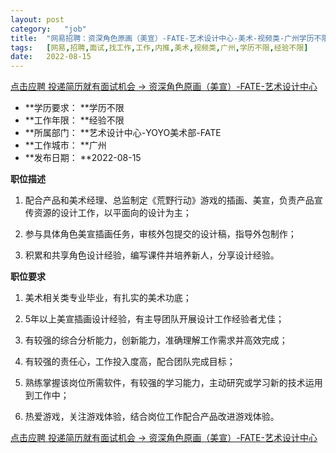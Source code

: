 ```yaml
---
layout:	post
category:	"job"
title:	"网易招聘：资深角色原画（美宣）-FATE-艺术设计中心-美术-视频类-广州学历不限经验不限"
tags:	[网易,招聘,面试,找工作,工作,内推,美术,视频类,广州,学历不限,经验不限]
date:	2022-08-15
---
```


[点击应聘 投递简历就有面试机会 ->  资深角色原画（美宣）-FATE-艺术设计中心](http://mobile.bole.netease.com/bole/boleDetail?id=42362&employeeId=346f03c3cda5f04c&key=all)



- **学历要求： **学历不限
- **工作年限： **经验不限
- **所属部门： **艺术设计中心-YOYO美术部-FATE
- **工作城市： **广州
- **发布日期： **2022-08-15



**职位描述**

1. 配合产品和美术经理、总监制定《荒野行动》游戏的插画、美宣，负责产品宣传资源的设计工作，以平面向的设计为主；

2. 参与具体角色美宣插画任务，审核外包提交的设计稿，指导外包制作；

3. 积累和共享角色设计经验，编写课件并培养新人，分享设计经验。



**职位要求**

1. 美术相关类专业毕业，有扎实的美术功底；

2. 5年以上美宣插画设计经验，有主导团队开展设计工作经验者尤佳；

3. 有较强的综合分析能力，创新能力，准确理解工作需求并高效完成；

4. 有较强的责任心，工作投入度高，配合团队完成目标；

5. 熟练掌握该岗位所需软件，有较强的学习能力，主动研究或学习新的技术运用到工作中；

6. 热爱游戏，关注游戏体验，结合岗位工作配合产品改进游戏体验。



[点击应聘 投递简历就有面试机会 ->  资深角色原画（美宣）-FATE-艺术设计中心](http://mobile.bole.netease.com/bole/boleDetail?id=42362&employeeId=346f03c3cda5f04c&key=all)